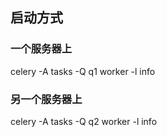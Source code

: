 ## 启动方式

### 一个服务器上
celery -A tasks -Q q1 worker -l info 

### 另一个服务器上
celery -A tasks -Q q2 worker -l info 
